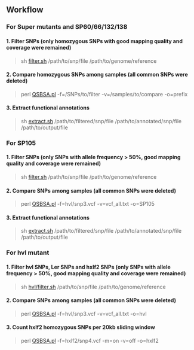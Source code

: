 ## Workflow
### For Super mutants and SP60/66/132/138
#### 1. Filter SNPs (only homozygous SNPs with good mapping quality and coverage were remained)
> sh [filter.sh](https://github.com/qslin/Huanzhong/blob/master/filter.sh) /path/to/snp/file /path/to/genome/reference
#### 2. Compare homozygous SNPs among samples (all common SNPs were deleted)
> perl [QSBSA.pl](https://github.com/qslin/Bulk-Segregation-Analysis/blob/master/QSBSA.pl) -f=/SNPs/to/filter -v=/samples/to/compare -o=prefix
#### 3. Extract functional annotations 
> sh [extract.sh](https://github.com/qslin/Huanzhong/blob/master/extract.sh) /path/to/filtered/snp/file /path/to/annotated/snp/file /path/to/output/file

### For SP105
#### 1. Filter SNPs (only SNPs with allele frequency > 50%, good mapping quality and coverage were remained)
> sh [filter.sh](https://github.com/qslin/Huanzhong/blob/master/SP105/filter.sh) /path/to/snp/file /path/to/genome/reference
#### 2. Compare SNPs among samples (all common SNPs were deleted)
> perl [QSBSA.pl](https://github.com/qslin/Bulk-Segregation-Analysis/blob/master/QSBSA.pl) -f=hvl/snp3.vcf -v=vcf_all.txt -o=SP105
#### 3. Extract functional annotations 
> sh [extract.sh](https://github.com/qslin/Huanzhong/blob/master/extract.sh) /path/to/filtered/snp/file /path/to/annotated/snp/file /path/to/output/file

### For hvl mutant
#### 1. Filter hvl SNPs, Ler SNPs and hxlf2 SNPs (only SNPs with allele frequency > 50%, good mapping quality and coverage were remained)
> sh [hvl/filter.sh](https://github.com/qslin/Huanzhong/blob/master/hvl/filter.sh) /path/to/snp/file /path/to/genome/reference
#### 2. Compare SNPs among samples (all common SNPs were deleted)
> perl [QSBSA.pl](https://github.com/qslin/Bulk-Segregation-Analysis/blob/master/QSBSA.pl) -f=hvl/snp3.vcf -v=vcf_all.txt -o=hvl
#### 3. Count hxlf2 homozygous SNPs per 20kb sliding window 
> perl [QSBSA.pl](https://github.com/qslin/Bulk-Segregation-Analysis/blob/master/QSBSA.pl) -f=hxlf2/snp4.vcf -m=on -v=off -o=hxlf2

